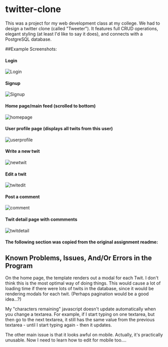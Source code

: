 # twitter-clone
This was a project for my web development class at my college. We had to design a twitter clone (called "Tweeter"). It features full CRUD operations, elegant styling (at least I'd like to say it does), and connects with a PostgreSQL database.

##Example Screenshots:

#### Login
![Login](https://i.imgur.com/KY5N2WP.png)

#### Signup
![Signup](https://i.imgur.com/Qsd6Umg.png)

#### Home page/main feed (scrolled to bottom)
![homepage](https://i.imgur.com/DLfJjpI.png)

#### User profile page (displays all twits from this user)
![userprofile](https://i.imgur.com/MKg7M3O.png)

#### Write a new twit
![newtwit](https://i.imgur.com/8BUPl2p.png)

#### Edit a twit
![twitedit](https://i.imgur.com/dPfCayZ.png)

#### Post a comment
![comment](https://i.imgur.com/Jsk5TDb.png)

#### Twit detail page with commments
![twitdetail](https://i.imgur.com/j3L0LmI.png)

#### The following section was copied from the original assignment readme:
## Known Problems, Issues, And/Or Errors in the Program
On the home page, the template renders out a modal for each Twit. I don't think this is the most optimal way of doing things. This would cause a lot of loading time if there were lots of twits in the database, since it would be rendering modals for each twit. (Perhaps pagination would be a good idea...?)

My "characters remaining" javascript doesn't update automatically when you change a textarea. For example, if I start typing on one textarea, but then go to the next textarea, it still has the same value from the previous textarea - until I start typing again - then it updates. 

The other main issue is that it looks awful on mobile. Actually, it's practically unusable. Now I need to learn how to edit for mobile too....